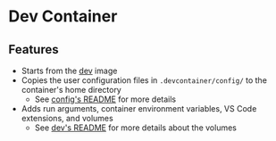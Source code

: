 # Dev Container

## Features

- Starts from the [dev](./dev/README.md) image
- Copies the user configuration files in `.devcontainer/config/` to the container's home directory
    - See [config's README](./config/README.md) for more details
- Adds run arguments, container environment variables, VS Code extensions, and volumes
    - See [dev's README](./dev/README.md) for more details about the volumes

